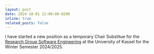 ```yaml
---
layout: post
date: 2024-10-01 12:00:00-0200
inline: true
related_posts: false
---
```


I have started a new position as a temporary Chair Substitue for the [Research Group Software Engineering](https://seblog.cs.uni-kassel.de/) at the University of Kassel for the Winter Semester 2024/2025.
